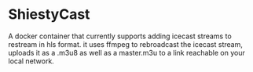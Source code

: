 # ShiestyCast
A docker container that currently supports adding icecast streams to restream in hls format. it uses ffmpeg to rebroadcast the icecast stream, uploads it as a .m3u8 as well as a master.m3u to a link reachable on your local network.
